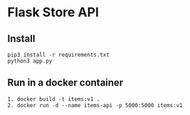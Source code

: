 # Flask Store API

## Install
```
pip3 install -r requirements.txt
python3 app.py
```

## Run in a docker container
```
1. docker build -t items:v1 .
2. docker run -d --name items-api -p 5000:5000 items:v1
```